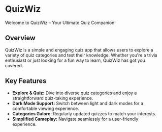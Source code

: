# QuizWiz

Welcome to QuizWiz – Your Ultimate Quiz Companion!

## Overview

QuizWiz is a simple and engaging quiz app that allows users to explore a variety of quiz categories and test their knowledge. Whether you're a trivia enthusiast or just looking for a fun way to learn, QuizWiz has got you covered.

## Key Features

- **Explore & Quiz:** Dive into diverse quiz categories and enjoy a straightforward quiz-taking experience.
- **Dark Mode Support:** Switch between light and dark modes for a comfortable viewing experience.
- **Categories Galore:** Regularly updated quizzes to match your interests.
- **Simplified Gameplay:** Navigate seamlessly for a user-friendly experience.
